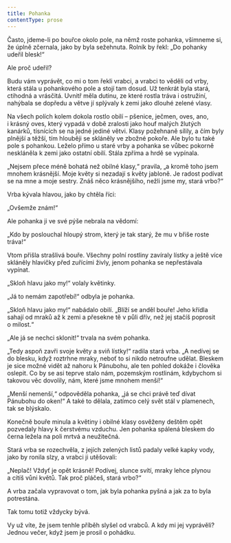 ```yaml
---
title: Pohanka
contentType: prose
---
```


Často, jdeme-li po bouřce okolo pole, na němž roste pohanka, všimneme si, že úplně zčernala, jako by byla sežehnuta. Rolník by řekl: „Do pohanky udeřil blesk!“

Ale proč udeřil?

Budu vám vyprávět, co mi o tom řekli vrabci, a vrabci to věděli od vrby, která stála u pohankového pole a stojí tam dosud. Už tenkrát byla stará, ctihodná a vrásčitá. Uvnitř měla dutinu, ze které rostla tráva i ostružiní, nahýbala se dopředu a větve jí splývaly k zemi jako dlouhé zelené vlasy.

Na všech polích kolem dokola rostlo obilí – pšenice, ječmen, oves, ano, i krásný oves, který vypadá v době zralosti jako houf malých žlutých kanárků, tísnících se na jedné jediné větvi. Klasy požehnaně sílily, a čím byly plnější a těžší, tím hlouběji se skláněly ve zbožné pokoře. Ale bylo tu také pole s pohankou. Leželo přímo u staré vrby a pohanka se vůbec pokorně neskláněla k zemi jako ostatní obilí. Stála zpříma a hrdě se vypínala.

„Nejsem přece méně bohatá než obilné klasy,“ pravila, „a kromě toho jsem mnohem krásnější. Moje květy si nezadají s květy jabloně. Je radost podívat se na mne a moje sestry. Znáš něco krásnějšího, nežli jsme my, stará vrbo?“

Vrba kývala hlavou, jako by chtěla říci:

„Ovšemže znám!“

Ale pohanka ji ve své pýše nebrala na vědomí:

„Kdo by poslouchal hloupý strom, který je tak starý, že mu v břiše roste tráva!“

Vtom přišla strašlivá bouře. Všechny polní rostliny zavíraly lístky a ještě více skláněly hlavičky před zuřícími živly, jenom pohanka se nepřestávala vypínat.

„Skloň hlavu jako my!“ volaly květinky.

„Já to nemám zapotřebí!“ odbyla je pohanka.

„Skloň hlavu jako my!“ nabádalo obilí. „Blíží se anděl bouře! Jeho křídla sahají od mraků až k zemi a přesekne tě v půli dřív, než jej stačíš poprosit o milost.“

„Ale já se nechci sklonit!“ trvala na svém pohanka.

„Tedy aspoň zavři svoje květy a sviň lístky!“ radila stará vrba. „A nedívej se do blesku, když roztrhne mraky, neboť to si nikdo netroufne udělat. Bleskem je sice možné vidět až nahoru k Pánubohu, ale ten pohled dokáže i člověka oslepit. Co by se asi teprve stalo nám, pozemským rostlinám, kdybychom si takovou věc dovolily, nám, které jsme mnohem menší!“

„Menší nemenší,“ odpověděla pohanka, „já se chci právě teď dívat Pánubohu do oken!“ A také to dělala, zatímco celý svět stál v plamenech, tak se blýskalo.

Konečně bouře minula a květiny i obilné klasy osvěženy deštěm opět pozvedaly hlavy k čerstvému vzduchu. Jen pohanka spálená bleskem do černa ležela na poli mrtvá a neužitečná.

Stará vrba se rozechvěla, z jejích zelených listů padaly velké kapky vody, jako by ronila slzy, a vrabci ji utěšovali:

„Neplač! Vždyť je opět krásně! Podívej, slunce svítí, mraky lehce plynou a cítíš vůni květů. Tak proč pláčeš, stará vrbo?“

A vrba začala vypravovat o tom, jak byla pohanka pyšná a jak za to byla potrestána.

Tak tomu totiž vždycky bývá.

Vy už víte, že jsem tenhle příběh slyšel od vrabců. A kdy mi jej vyprávěli? Jednou večer, když jsem je prosil o pohádku.

